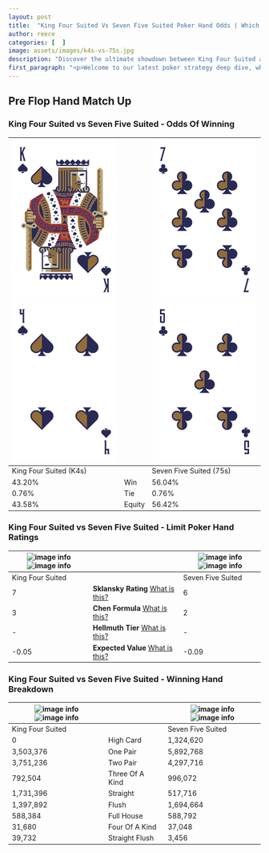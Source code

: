 ```yaml
---
layout: post
title:  "King Four Suited Vs Seven Five Suited Poker Hand Odds | Which Is The Better Hand In Poker? A Complete Guide"
author: reece
categories: [  ]
image: assets/images/k4s-vs-75s.jpg
description: "Discover the ultimate showdown between King Four Suited and Seven Five Suited in poker! Uncover the odds, strategies, and scenarios where one hand triumphs over the other. Get ready to up your poker game with this thrilling analysis."
first_paragraph: "<p>Welcome to our latest poker strategy deep dive, where we're pitting two distinct hands against each other in a high-stakes showdown: King Four Suited vs Seven Five Suited.</p><p>In the dynamic world of poker, every decision counts, and knowing which hand holds the upper hand is key to your success at the table.</p><p>In this article, we'll dissect these two hands, explore the scenarios where one dominates the other, and equip you with the knowledge to make strategic choices that can tip the odds in your favor.</p><p>Get ready to unravel the intriguing dynamics of these poker hands and elevate your game to new heights.</p>"
---
```




[comment]: # (sp0)

## Pre Flop Hand Match Up

<div class="table hand-ratings" markdown="1"> 



### King Four Suited vs Seven Five Suited - Odds Of Winning


    
| ![image info](assets/images/hand1/k.png) ![image info](assets/images/hand1/4.png) |  | ![image info](assets/images/hand2/7.png) ![image info](assets/images/hand2/5.png) |
| -------- | -------- | -------- |
| King Four Suited (K4s) |  | Seven Five Suited (75s) |
| 43.20% | Win | 56.04% |
| 0.76% | Tie | 0.76% |
| 43.58% | Equity | 56.42% |




[comment]: # (sp1)



### King Four Suited vs Seven Five Suited - Limit Poker Hand Ratings


    
| ![image info](https://www.riverpairs.com/assets/images/hand1/k.png) ![image info](https://www.riverpairs.com/assets/images/hand1/4.png) |  | ![image info](https://www.riverpairs.com/assets/images/hand2/7.png) ![image info](https://www.riverpairs.com/assets/images/hand2/5.png) |
| -------- | -------- | -------- |
| King Four Suited |  | Seven Five Suited |
| 7 | **Sklansky Rating** [What is this?](/sklansky-rating-explained) | 6 |
| 3 | **Chen Formula** [What is this?](/chen-formula-explained) | 2 |
| - | **Hellmuth Tier** [What is this?](/Hellmuth-tier-explained) | - |
| -0.05 | **Expected Value** [What is this?](/expected-value-explained) | -0.09 |




[comment]: # (sp2)



### King Four Suited vs Seven Five Suited - Winning Hand Breakdown


    
| ![image info](https://www.riverpairs.com/assets/images/hand1/k.png) ![image info](https://www.riverpairs.com/assets/images/hand1/4.png) |  | ![image info](https://www.riverpairs.com/assets/images/hand2/7.png) ![image info](https://www.riverpairs.com/assets/images/hand2/5.png) |
| -------- | -------- | -------- |
| King Four Suited |  | Seven Five Suited |
| 0 | High Card | 1,324,620 |
| 3,503,376 | One Pair | 5,892,768 |
| 3,751,236 | Two Pair | 4,297,716 |
| 792,504 | Three Of A Kind | 996,072 |
| 1,731,396 | Straight | 517,716 |
| 1,397,892 | Flush | 1,694,664 |
| 588,384 | Full House | 588,792 |
| 31,680 | Four Of A Kind | 37,048 |
| 39,732 | Straight Flush | 3,456 |




[comment]: # (sp3)



</div>

[comment]: # (sp4)



[comment]: # (sp5)


